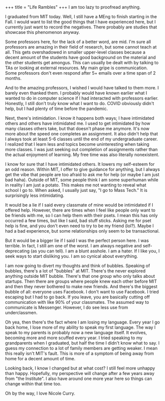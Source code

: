 +++
title = "Life Rambles"
+++
I am too lazy to proofread anything.

I graduated from MIT today. Well, I still have a MEng to finish starting in the
Fall. I would want to list the good things that I have experienced here, but I
currently just want to record the negatives. There probably are studies that
showcase this phenomenon anyway.

Some professors here, for the lack of a better word, are mid. I'm sure all
professors are amazing in their field of research, but some cannot teach at
all. This gets overshadowed in smaller upper-level classes because a decent
amount of the students have good background on the material and the other
students get amongus. This can usually be dealt with by talking to TAs or
looking at external resources. My main gripe is communication. Some professors
don't even respond after 5+ emails over a time span of 2 months.

And to the amazing professors, I wished I would have talked to them more. I
barely even thanked them. I probably would have known earlier what I wanted to
do in computer science if I had interacted with professors earlier. Honestly, I
  still don't truly know what I want to do. COVID obviously didn't help, but I
  had plenty of time before the pandemic.

Next, there's intimidation. I know it happens both ways; I have intimidated
others and others have intimidated me. I used to get intimidated by how many
classes others take, but that doesn't phase me anymore. It's now more about the
speed one completes an assignment. It also didn't help that I always took at
least 5-6 classes until the end of my undergraduate career. I realized that I
learn less and topics become uninteresting when taking more classes. I was just
seeking out completion of assignments rather than the actual enjoyment of
learning. My free time was also literally nonexistent.

I know for sure that I have intimidated others. It lowers my self-esteem for an
odd reason. Within MIT, I offer to give guidance for anything, but I always get
the vibe that people are too afraid to ask me for help (or maybe I am just bad
haha). Outside of MIT, some people think I am some superhuman while in reality
I am just a potato. This makes me not wanting to reveal what school I go to.
When asked, I usually just say, "I go to Mass Tech." It is surprisingly less
intimidating.

It would be a lie if I said every classmate of mine would be intimidated if I
offered help. However, there are times when I feel like people only want to be
friends with me, so I can help them with their psets. I mean this has only
occurred a few times, but like I said, bad stuff sticks. Asking me for pset
help is fine, and you don't even need to try to be my friend (lol?). Maybe I
had a bad experience, but some relationships only seem to be transactional.

But it would be a bigger lie if I said I was the perfect person here. I was
terrible. In fact, I still am one of the worst. I am always negative and
self-deprecating (as you can tell). I am a blunt asshole. I am a hater. If I
like you, I seek ways to start disliking you. I am so cynical about everything.

I am now going to divert my thoughts and think of bubbles. Speaking of bubbles,
there's a lot of "bubbles" at MIT. There's the never explored anything
outside MIT bubble. There's that one group who only talks about startups.
Then there are groups where people knew each other before MIT and then they
never bothered to make new friends. And there's the biggest bubble of all:
everyone uses Facebook. I don't want to use Facebook. I tried escaping but I
had to go back. If you leave, you are basically cutting off communication with
like 90% of your classmates. The assumed way to communicate is Messenger.
However, I do see less use from underclassmen.

Oh yea, then there's the fact where I am losing my language. Every year I go
back home, I lose more of my ability to speak my first language. The way I
speak to my parents is probably now a new language itself. It evolves, becoming
more and more scuffed every year. I tried speaking to my grandparents when I
graduated, but half the time I didn't know what to say. I guess my connection
to  a lot of family members are getting weaker. I mean this really isn't MIT's
fault. This is more of a symptom of being away from home for a decent amount of
time.

Looking back, I know I changed but at what cost? I still feel more unhappy than
happy. Hopefully, my perspective will change after a few years away from "the
Institute". I also have around one more year here so things can change within
that time too.

Oh by the way, I love Nicole Curry.
